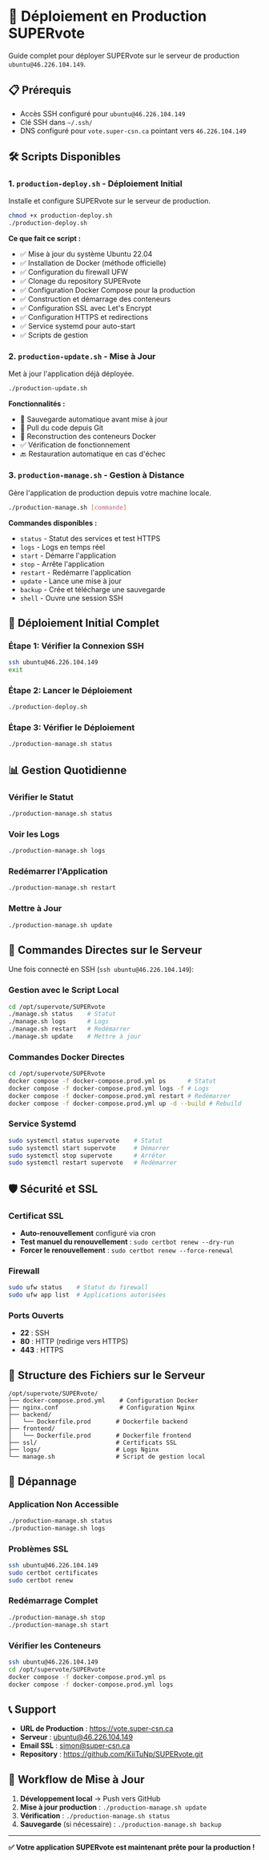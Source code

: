 # 🚀 Déploiement en Production SUPERvote

Guide complet pour déployer SUPERvote sur le serveur de production `ubuntu@46.226.104.149`.

## 📋 Prérequis

- Accès SSH configuré pour `ubuntu@46.226.104.149`
- Clé SSH dans `~/.ssh/`
- DNS configuré pour `vote.super-csn.ca` pointant vers `46.226.104.149`

## 🛠️ Scripts Disponibles

### 1. `production-deploy.sh` - Déploiement Initial
Installe et configure SUPERvote sur le serveur de production.

```bash
chmod +x production-deploy.sh
./production-deploy.sh
```

**Ce que fait ce script :**
- ✅ Mise à jour du système Ubuntu 22.04
- ✅ Installation de Docker (méthode officielle)
- ✅ Configuration du firewall UFW
- ✅ Clonage du repository SUPERvote
- ✅ Configuration Docker Compose pour la production
- ✅ Construction et démarrage des conteneurs
- ✅ Configuration SSL avec Let's Encrypt
- ✅ Configuration HTTPS et redirections
- ✅ Service systemd pour auto-start
- ✅ Scripts de gestion

### 2. `production-update.sh` - Mise à Jour
Met à jour l'application déjà déployée.

```bash
./production-update.sh
```

**Fonctionnalités :**
- 🔄 Sauvegarde automatique avant mise à jour
- 📡 Pull du code depuis Git
- 🐳 Reconstruction des conteneurs Docker
- ✅ Vérification de fonctionnement
- 🔙 Restauration automatique en cas d'échec

### 3. `production-manage.sh` - Gestion à Distance
Gère l'application de production depuis votre machine locale.

```bash
./production-manage.sh [commande]
```

**Commandes disponibles :**
- `status` - Statut des services et test HTTPS
- `logs` - Logs en temps réel
- `start` - Démarre l'application
- `stop` - Arrête l'application  
- `restart` - Redémarre l'application
- `update` - Lance une mise à jour
- `backup` - Crée et télécharge une sauvegarde
- `shell` - Ouvre une session SSH

## 🚀 Déploiement Initial Complet

### Étape 1: Vérifier la Connexion SSH
```bash
ssh ubuntu@46.226.104.149
exit
```

### Étape 2: Lancer le Déploiement
```bash
./production-deploy.sh
```

### Étape 3: Vérifier le Déploiement
```bash
./production-manage.sh status
```

## 📊 Gestion Quotidienne

### Vérifier le Statut
```bash
./production-manage.sh status
```

### Voir les Logs
```bash
./production-manage.sh logs
```

### Redémarrer l'Application
```bash
./production-manage.sh restart
```

### Mettre à Jour
```bash
./production-manage.sh update
```

## 🔧 Commandes Directes sur le Serveur

Une fois connecté en SSH (`ssh ubuntu@46.226.104.149`):

### Gestion avec le Script Local
```bash
cd /opt/supervote/SUPERvote
./manage.sh status    # Statut
./manage.sh logs      # Logs
./manage.sh restart   # Redémarrer
./manage.sh update    # Mettre à jour
```

### Commandes Docker Directes
```bash
cd /opt/supervote/SUPERvote
docker compose -f docker-compose.prod.yml ps      # Statut
docker compose -f docker-compose.prod.yml logs -f # Logs
docker compose -f docker-compose.prod.yml restart # Redémarrer
docker compose -f docker-compose.prod.yml up -d --build # Rebuild
```

### Service Systemd
```bash
sudo systemctl status supervote    # Statut
sudo systemctl start supervote     # Démarrer
sudo systemctl stop supervote      # Arrêter
sudo systemctl restart supervote   # Redémarrer
```

## 🛡️ Sécurité et SSL

### Certificat SSL
- **Auto-renouvellement** configuré via cron
- **Test manuel du renouvellement** : `sudo certbot renew --dry-run`
- **Forcer le renouvellement** : `sudo certbot renew --force-renewal`

### Firewall
```bash
sudo ufw status    # Statut du firewall
sudo ufw app list  # Applications autorisées
```

### Ports Ouverts
- **22** : SSH
- **80** : HTTP (redirige vers HTTPS)
- **443** : HTTPS

## 📁 Structure des Fichiers sur le Serveur

```
/opt/supervote/SUPERvote/
├── docker-compose.prod.yml    # Configuration Docker
├── nginx.conf                 # Configuration Nginx
├── backend/
│   └── Dockerfile.prod       # Dockerfile backend
├── frontend/
│   └── Dockerfile.prod       # Dockerfile frontend
├── ssl/                      # Certificats SSL
├── logs/                     # Logs Nginx
└── manage.sh                 # Script de gestion local
```

## 🚨 Dépannage

### Application Non Accessible
```bash
./production-manage.sh status
./production-manage.sh logs
```

### Problèmes SSL
```bash
ssh ubuntu@46.226.104.149
sudo certbot certificates
sudo certbot renew
```

### Redémarrage Complet
```bash
./production-manage.sh stop
./production-manage.sh start
```

### Vérifier les Conteneurs
```bash
ssh ubuntu@46.226.104.149
cd /opt/supervote/SUPERvote
docker compose -f docker-compose.prod.yml ps
docker compose -f docker-compose.prod.yml logs
```

## 📞 Support

- **URL de Production** : https://vote.super-csn.ca
- **Serveur** : ubuntu@46.226.104.149
- **Email SSL** : simon@super-csn.ca
- **Repository** : https://github.com/KiiTuNp/SUPERvote.git

## 🔄 Workflow de Mise à Jour

1. **Développement local** → Push vers GitHub
2. **Mise à jour production** : `./production-manage.sh update`  
3. **Vérification** : `./production-manage.sh status`
4. **Sauvegarde** (si nécessaire) : `./production-manage.sh backup`

---

**✅ Votre application SUPERvote est maintenant prête pour la production !**